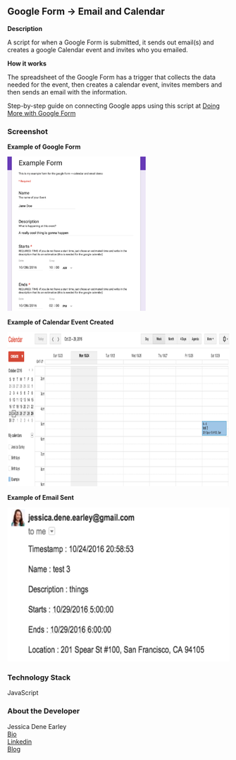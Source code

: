 Google Form -> Email and Calendar
---------------------------------


**Description**

A script for when a Google Form is submitted, it sends out email(s) and creates a google Calendar event and invites who you emailed. 


**How it works**

The spreadsheet of the Google Form has a trigger that collects the data needed for the event, then creates a calendar event, invites members and then sends an email with the information.    

Step-by-step guide on connecting Google apps using this script at [Doing More with Google Form](http://chatasweetie.com/2016/10/26/doing-more-with-google-form-google-form-submit-sends-email-and-creates-google-calendar)


### Screenshot

**Example of Google Form**

<img src="img/example-form.png" height="350">

**Example of Calendar Event Created**

<img src="img/example-calendar.png" height="350">

**Example of Email Sent**

<img src="img/example-email.png" height="350">


### Technology Stack

JavaScript


### About the Developer    
Jessica Dene Earley    
[Bio](https://chatasweetie.com/about-me/)   
[Linkedin](https://www.linkedin.com/in/jessicaearley)    
[Blog](https://chatasweetie.com/)    

